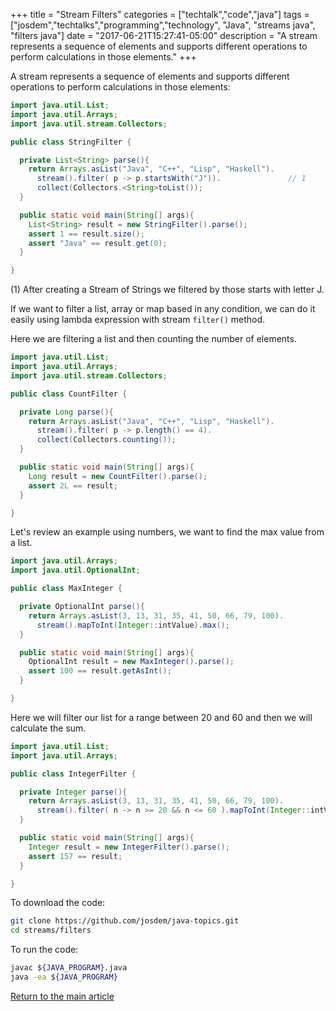 +++
title = "Stream Filters"
categories = ["techtalk","code","java"]
tags = ["josdem","techtalks","programming","technology", "Java", "streams java", "filters java"]
date = "2017-06-21T15:27:41-05:00"
description = "A stream represents a sequence of elements and supports different operations to perform calculations in those elements."
+++

A stream represents a sequence of elements and supports different operations to perform calculations in those elements:

```java
import java.util.List;
import java.util.Arrays;
import java.util.stream.Collectors;

public class StringFilter {

  private List<String> parse(){
    return Arrays.asList("Java", "C++", "Lisp", "Haskell").
      stream().filter( p -> p.startsWith("J")).               // 1
      collect(Collectors.<String>toList());
  }

  public static void main(String[] args){
    List<String> result = new StringFilter().parse();
    assert 1 == result.size();
    assert "Java" == result.get(0);
  }

}
```

(1) After creating a Stream of Strings we filtered by those starts with letter J.

If we want to filter a list, array or map based in any condition, we can do it easily using lambda expression with stream `filter()` method.

Here we are filtering a list and then counting the number of elements.


```java
import java.util.List;
import java.util.Arrays;
import java.util.stream.Collectors;

public class CountFilter {

  private Long parse(){
    return Arrays.asList("Java", "C++", "Lisp", "Haskell").
      stream().filter( p -> p.length() == 4).
      collect(Collectors.counting());
  }

  public static void main(String[] args){
    Long result = new CountFilter().parse();
    assert 2L == result;
  }

}
```

Let's review an example using numbers, we want to find the max value from a list.


```java
import java.util.Arrays;
import java.util.OptionalInt;

public class MaxInteger {

  private OptionalInt parse(){
    return Arrays.asList(3, 13, 31, 35, 41, 50, 66, 79, 100).
      stream().mapToInt(Integer::intValue).max();
  }

  public static void main(String[] args){
    OptionalInt result = new MaxInteger().parse();
    assert 100 == result.getAsInt();
  }

}
```

Here we will filter our list for a range between 20 and 60 and then we will calculate the sum.

```java
import java.util.List;
import java.util.Arrays;

public class IntegerFilter {

  private Integer parse(){
    return Arrays.asList(3, 13, 31, 35, 41, 50, 66, 79, 100).
      stream().filter( n -> n >= 20 && n <= 60 ).mapToInt(Integer::intValue).sum();
  }

  public static void main(String[] args){
    Integer result = new IntegerFilter().parse();
    assert 157 == result;
  }

}
```

To download the code:

```bash
git clone https://github.com/josdem/java-topics.git
cd streams/filters
```

To run the code:

```bash
javac ${JAVA_PROGRAM}.java
java -ea ${JAVA_PROGRAM}
```

[Return to the main article](/techtalk/java)
